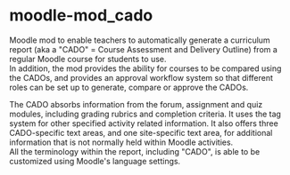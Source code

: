 # moodle-mod_cado
Moodle mod to enable teachers to automatically generate a curriculum report (aka a "CADO" = Course Assessment and Delivery Outline) from a regular Moodle course for students to use.  
In addition, the mod provides the ability for courses to be compared using the CADOs, and provides an approval workflow system so that different roles can be set up to generate, compare or approve the CADOs.  

The CADO absorbs information from the forum, assignment and quiz modules, including grading rubrics and completion criteria. It uses the tag system for other specified activity related information.  It also offers three CADO-specific text areas, and one site-specific text area, for additional information that is not normally held within Moodle activities.  
All the terminology within the report, including "CADO", is able to be customized using Moodle's language settings.
